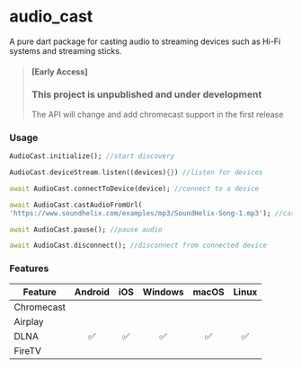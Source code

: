 # audio_cast

A pure dart package for casting audio to streaming devices such as Hi-Fi systems and streaming sticks.

> #### [Early Access]
> ### **This project is unpublished and under development**
> The API will change and add chromecast support in the first release

### Usage
```dart
AudioCast.initialize(); //start discovery

AudioCast.deviceStream.listen((devices){}) //listen for devices

await AudioCast.connectToDevice(device); //connect to a device

await AudioCast.castAudioFromUrl(
'https://www.soundhelix.com/examples/mp3/SoundHelix-Song-1.mp3'); //cast audio

await AudioCast.pause(); //pause audio

await AudioCast.disconnect(); //disconnect from connected device
```
### Features

| Feature                            | Android    | iOS     | Windows   | macOS     | Linux |
| -------                            | :-------:  | :-----: | :-----: | :-----: | :-----: |
| Chromecast                         |          |         |       |       |      |
| Airplay                            |          |           |       |       |      |
| DLNA                               | ✅        | ✅        | ✅      |     ✅  |   ✅   |
| FireTV                             |          |           |       |       |      |
